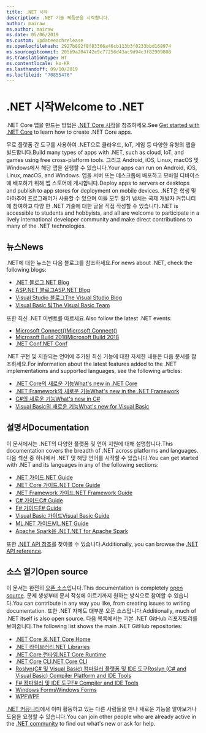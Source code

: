 ```yaml
---
title: .NET 시작
description: .NET 기술 제품군을 시작합니다.
author: mairaw
ms.author: mairaw
ms.date: 05/06/2019
ms.custom: updateeachrelease
ms.openlocfilehash: 2927b892f8f83366a46cb113b3f0233bbd168974
ms.sourcegitcommit: 205b9a204742e9c77256d43ac9d94c3f82909808
ms.translationtype: HT
ms.contentlocale: ko-KR
ms.lasthandoff: 09/10/2019
ms.locfileid: "70855476"
---
```

# <a name="welcome-to-net"></a><span data-ttu-id="46451-103">.NET 시작</span><span class="sxs-lookup"><span data-stu-id="46451-103">Welcome to .NET</span></span>

<span data-ttu-id="46451-104">.NET Core 앱을 만드는 방법은 [.NET Core 시작](core/get-started.md)을 참조하세요.</span><span class="sxs-lookup"><span data-stu-id="46451-104">See [Get started with .NET Core](core/get-started.md) to learn how to create .NET Core apps.</span></span>

<span data-ttu-id="46451-105">무료 플랫폼 간 도구를 사용하여 .NET으로 클라우드, IoT, 게임 등 다양한 유형의 앱을 빌드합니다.</span><span class="sxs-lookup"><span data-stu-id="46451-105">Build many types of apps with .NET, such as cloud, IoT, and games using free cross-platform tools.</span></span> <span data-ttu-id="46451-106">그리고 Android, iOS, Linux, macOS 및 Windows에서 해당 앱을 실행할 수 있습니다.</span><span class="sxs-lookup"><span data-stu-id="46451-106">Your apps can run on Android, iOS, Linux, macOS, and Windows.</span></span> <span data-ttu-id="46451-107">앱을 서버 또는 데스크톱에 배포하고 모바일 디바이스에 배포하기 위해 앱 스토어에 게시합니다.</span><span class="sxs-lookup"><span data-stu-id="46451-107">Deploy apps to servers or desktops and publish to app stores for deployment on mobile devices.</span></span> <span data-ttu-id="46451-108">.NET은 학생 및 아마추어 프로그래머가 사용할 수 있으며 이들 모두 활기 넘치는 국제 개발자 커뮤니티에 참여하고 다양 한 .NET 기술에 대한 글을 직접 작성할 수 있습니다.</span><span class="sxs-lookup"><span data-stu-id="46451-108">.NET is accessible to students and hobbyists, and all are welcome to participate in a lively international developer community and make direct contributions to many of the .NET technologies.</span></span>

## <a name="news"></a><span data-ttu-id="46451-109">뉴스</span><span class="sxs-lookup"><span data-stu-id="46451-109">News</span></span>

<span data-ttu-id="46451-110">.NET에 대한 뉴스는 다음 블로그를 참조하세요.</span><span class="sxs-lookup"><span data-stu-id="46451-110">For news about .NET, check the following blogs:</span></span>

- [<span data-ttu-id="46451-111">.NET 블로그</span><span class="sxs-lookup"><span data-stu-id="46451-111">.NET Blog</span></span>](https://devblogs.microsoft.com/dotnet/)
- [<span data-ttu-id="46451-112">ASP.NET 블로그</span><span class="sxs-lookup"><span data-stu-id="46451-112">ASP.NET Blog</span></span>](https://devblogs.microsoft.com/aspnet/)
- [<span data-ttu-id="46451-113">Visual Studio 블로그</span><span class="sxs-lookup"><span data-stu-id="46451-113">The Visual Studio Blog</span></span>](https://devblogs.microsoft.com/visualstudio/)
- [<span data-ttu-id="46451-114">Visual Basic 팀</span><span class="sxs-lookup"><span data-stu-id="46451-114">The Visual Basic Team</span></span>](https://devblogs.microsoft.com/vbteam/)

<span data-ttu-id="46451-115">또한 최신 .NET 이벤트를 따르세요.</span><span class="sxs-lookup"><span data-stu-id="46451-115">Also follow the latest .NET events:</span></span>

- [<span data-ttu-id="46451-116">Microsoft Connect()</span><span class="sxs-lookup"><span data-stu-id="46451-116">Microsoft Connect()</span></span>](https://www.microsoft.com/connectevent)
- [<span data-ttu-id="46451-117">Microsoft Build 2018</span><span class="sxs-lookup"><span data-stu-id="46451-117">Microsoft Build 2018</span></span>](https://channel9.msdn.com/Events/Build/2018)
- [<span data-ttu-id="46451-118">.NET Conf</span><span class="sxs-lookup"><span data-stu-id="46451-118">.NET Conf</span></span>](https://www.dotnetconf.net/)

<span data-ttu-id="46451-119">.NET 구현 및 지원되는 언어에 추가된 최신 기능에 대한 자세한 내용은 다음 문서를 참조하세요.</span><span class="sxs-lookup"><span data-stu-id="46451-119">For information about the latest features added to the .NET implementations and supported languages, see the following articles:</span></span>

- [<span data-ttu-id="46451-120">.NET Core의 새로운 기능</span><span class="sxs-lookup"><span data-stu-id="46451-120">What's new in .NET Core</span></span>](core/whats-new/index.md)
- [<span data-ttu-id="46451-121">.NET Framework의 새로운 기능</span><span class="sxs-lookup"><span data-stu-id="46451-121">What's new in the .NET Framework</span></span>](framework/whats-new/index.md)
- [<span data-ttu-id="46451-122">C#의 새로운 기능</span><span class="sxs-lookup"><span data-stu-id="46451-122">What's new in C#</span></span>](csharp/whats-new/index.md)
- [<span data-ttu-id="46451-123">Visual Basic의 새로운 기능</span><span class="sxs-lookup"><span data-stu-id="46451-123">What's new for Visual Basic</span></span>](visual-basic/getting-started/whats-new.md)

## <a name="documentation"></a><span data-ttu-id="46451-124">설명서</span><span class="sxs-lookup"><span data-stu-id="46451-124">Documentation</span></span>

<span data-ttu-id="46451-125">이 문서에서는 .NET의 다양한 플랫폼 및 언어 지원에 대해 설명합니다.</span><span class="sxs-lookup"><span data-stu-id="46451-125">This documentation covers the breadth of .NET across platforms and languages.</span></span> <span data-ttu-id="46451-126">다음 섹션 중 하나에서 .NET 및 해당 언어를 시작할 수 있습니다.</span><span class="sxs-lookup"><span data-stu-id="46451-126">You can get started with .NET and its languages in any of the following sections:</span></span>

- [<span data-ttu-id="46451-127">.NET 가이드</span><span class="sxs-lookup"><span data-stu-id="46451-127">.NET Guide</span></span>](standard/index.md)
- [<span data-ttu-id="46451-128">.NET Core 가이드</span><span class="sxs-lookup"><span data-stu-id="46451-128">.NET Core Guide</span></span>](core/index.md)
- [<span data-ttu-id="46451-129">.NET Framework 가이드</span><span class="sxs-lookup"><span data-stu-id="46451-129">.NET Framework Guide</span></span>](framework/index.md)
- [<span data-ttu-id="46451-130">C# 가이드</span><span class="sxs-lookup"><span data-stu-id="46451-130">C# Guide</span></span>](csharp/index.md)
- [<span data-ttu-id="46451-131">F# 가이드</span><span class="sxs-lookup"><span data-stu-id="46451-131">F# Guide</span></span>](fsharp/index.md)
- [<span data-ttu-id="46451-132">Visual Basic 가이드</span><span class="sxs-lookup"><span data-stu-id="46451-132">Visual Basic Guide</span></span>](visual-basic/index.md)
- [<span data-ttu-id="46451-133">ML.NET 가이드</span><span class="sxs-lookup"><span data-stu-id="46451-133">ML.NET Guide</span></span>](machine-learning/index.yml)
- [<span data-ttu-id="46451-134">Apache Spark용 .NET</span><span class="sxs-lookup"><span data-stu-id="46451-134">.NET for Apache Spark</span></span>](spark/index.yml)

<span data-ttu-id="46451-135">또한 [.NET API 참조](/dotnet/api)를 찾아볼 수 있습니다.</span><span class="sxs-lookup"><span data-stu-id="46451-135">Additionally, you can browse the [.NET API reference](/dotnet/api).</span></span>

## <a name="open-source"></a><span data-ttu-id="46451-136">소스 열기</span><span class="sxs-lookup"><span data-stu-id="46451-136">Open source</span></span>

<span data-ttu-id="46451-137">이 문서는 완전히 [오픈 소스](https://github.com/dotnet/docs)입니다.</span><span class="sxs-lookup"><span data-stu-id="46451-137">This documentation is completely [open source](https://github.com/dotnet/docs).</span></span> <span data-ttu-id="46451-138">문제 생성부터 문서 작성에 이르기까지 원하는 방식으로 참여할 수 있습니다.</span><span class="sxs-lookup"><span data-stu-id="46451-138">You can contribute in any way you like, from creating issues to writing documentation.</span></span> <span data-ttu-id="46451-139">또한 .NET 자체도 대부분 오픈 소스입니다.</span><span class="sxs-lookup"><span data-stu-id="46451-139">Additionally, much of .NET itself is also open source.</span></span> <span data-ttu-id="46451-140">다음 목록에서는 기본 .NET GitHub 리포지토리를 보여줍니다.</span><span class="sxs-lookup"><span data-stu-id="46451-140">The following list shows the main .NET GitHub repositories:</span></span>

- [<span data-ttu-id="46451-141">.NET Core 홈</span><span class="sxs-lookup"><span data-stu-id="46451-141">.NET Core Home</span></span>](https://github.com/dotnet/core)
- [<span data-ttu-id="46451-142">.NET 라이브러리</span><span class="sxs-lookup"><span data-stu-id="46451-142">.NET Libraries</span></span>](https://github.com/dotnet/corefx)
- [<span data-ttu-id="46451-143">.NET Core 런타임</span><span class="sxs-lookup"><span data-stu-id="46451-143">.NET Core Runtime</span></span>](https://github.com/dotnet/coreclr)
- [<span data-ttu-id="46451-144">.NET Core CLI</span><span class="sxs-lookup"><span data-stu-id="46451-144">.NET Core CLI</span></span>](https://github.com/dotnet/cli)
- [<span data-ttu-id="46451-145">Roslyn(C# 및 Visual Basic) 컴파일러 플랫폼 및 IDE 도구</span><span class="sxs-lookup"><span data-stu-id="46451-145">Roslyn (C# and Visual Basic) Compiler Platform and IDE Tools</span></span>](https://github.com/dotnet/roslyn)
- [<span data-ttu-id="46451-146">F# 컴파일러 및 IDE 도구</span><span class="sxs-lookup"><span data-stu-id="46451-146">F# Compiler and IDE Tools</span></span>](https://github.com/microsoft/visualfsharp)
- [<span data-ttu-id="46451-147">Windows Forms</span><span class="sxs-lookup"><span data-stu-id="46451-147">Windows Forms</span></span>](https://github.com/dotnet/winforms)
- [<span data-ttu-id="46451-148">WPF</span><span class="sxs-lookup"><span data-stu-id="46451-148">WPF</span></span>](https://github.com/dotnet/wpf)

<span data-ttu-id="46451-149">[.NET 커뮤니티](https://dotnet.microsoft.com/platform/community)에서 이미 활동하고 있는 다른 사람들을 만나 새로운 기능을 알아보거나 도움을 요청할 수 있습니다.</span><span class="sxs-lookup"><span data-stu-id="46451-149">You can join other people who are already active in the [.NET community](https://dotnet.microsoft.com/platform/community) to find out what's new or ask for help.</span></span>
